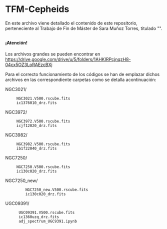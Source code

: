 # TFM-Cepheids

En este archivo viene detallado el contenido de este repositorio, perteneciente al Trabajo de Fin de Máster de Sara Muñoz Torres, titulado "".

##

#### ¡Atención! 

Los archivos grandes se pueden encontrar en https://drive.google.com/drive/u/5/folders/1AHKIRPcjnqzH8-04cx5OZ3LoRAEzcBXj

Para el correcto funcionamiento de los códigos se han de emplazar dichos archivos en las correspondiente carpetas como se detalla acontinuación:

NGC3021/ 
         
         NGC3021.V500.rscube.fits
         ic1376010_drz.fits
         
NGC3972/ 

         NGC3972.V500.rscube.fits
         icjf12020_drz.fits
         
NGC3982/ 

         NGC3982.V500.rscube.fits
         ib1f22040_drz.fits
         
NGC7250/ 

         NGC7250.V500.rscube.fits
         ic130c020_drz.fits
         
NGC7250_new/ 

             NGC7250_new.V500.rscube.fits
             ic130c020_drz.fits
             
UGC09391/ 

          UGC09391.V500.rscube.fits
          ic1360uzq_drz.fits
          adj_spectrum_UGC9391.ipynb
          

## 


## 


